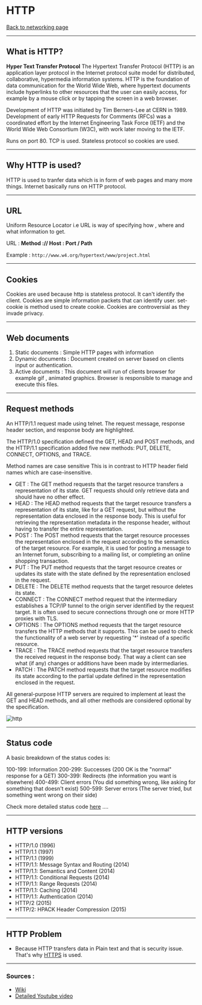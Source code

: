 # HTTP
[Back to networking page](./index.md)

---

## What is HTTP?
**Hyper Text Transfer Protocol**
The Hypertext Transfer Protocol (HTTP) is an application layer protocol in the Internet protocol suite model for distributed, collaborative, hypermedia information systems. HTTP is the foundation of data communication for the World Wide Web, where hypertext documents include hyperlinks to other resources that the user can easily access, for example by a mouse click or by tapping the screen in a web browser.

Development of HTTP was initiated by Tim Berners-Lee at CERN in 1989. Development of early HTTP Requests for Comments (RFCs) was a coordinated effort by the Internet Engineering Task Force (IETF) and the World Wide Web Consortium (W3C), with work later moving to the IETF.

Runs on port 80. TCP is used.
Stateless protocol so cookies are used.

---

## Why HTTP is used?
HTTP is used to tranfer data which is in form of web pages and many more things.
Internet basically runs on HTTP protocol.

---

## URL 
Uniform Resource Locator i.e URL is way of specifying how , where and what information to get.

URL : **Method :// Host : Port / Path**

Example : ```http://www.w4.org/hypertext/www/project.html```

---

## Cookies
Cookies are used because http is stateless protocol. It can't identify the client. Cookies are simple information packets that can identify user. set-cookie is method used to create cookie. Cookies are controversial as they invade privacy.

---

## Web documents 
1. Static documents : Simple HTTP pages with information
2. Dynamic documents : Document created on server based on clients input or authentication. 
3. Active documents : This document will run of clients browser for example gif , animated graphics. Browser is responsible to manage and execute this files.

---

## Request methods

An HTTP/1.1 request made using telnet. The request message, response header section, and response body are highlighted.

The HTTP/1.0 specification defined the GET, HEAD and POST methods, and the HTTP/1.1 specification added five new methods: PUT, DELETE, CONNECT, OPTIONS, and TRACE. 

Method names are case sensitive This is in contrast to HTTP header field names which are case-insensitive.

- GET : The GET method requests that the target resource transfers a representation of its state. GET requests should only retrieve data and should have no other effect. 
- HEAD : The HEAD method requests that the target resource transfers a representation of its state, like for a GET request, but without the representation data enclosed in the response body. This is useful for retrieving the representation metadata in the response header, without having to transfer the entire representation.
- POST : The POST method requests that the target resource processes the representation enclosed in the request according to the semantics of the target resource. For example, it is used for posting a message to an Internet forum, subscribing to a mailing list, or completing an online shopping transaction.
- PUT : The PUT method requests that the target resource creates or updates its state with the state defined by the representation enclosed in the request.
- DELETE : 	The DELETE method requests that the target resource deletes its state.
- CONNECT : The CONNECT method request that the intermediary establishes a TCP/IP tunnel to the origin server identified by the request target. It is often used to secure connections through one or more HTTP proxies with TLS.
- OPTIONS : The OPTIONS method requests that the target resource transfers the HTTP methods that it supports. This can be used to check the functionality of a web server by requesting '\*' instead of a specific resource.
- TRACE : The TRACE method requests that the target resource transfers the received request in the response body. That way a client can see what (if any) changes or additions have been made by intermediaries.
- PATCH : 	The PATCH method requests that the target resource modifies its state according to the partial update defined in the representation enclosed in the request.
	
All general-purpose HTTP servers are required to implement at least the GET and HEAD methods, and all other methods are considered optional by the specification.

![http](https://media.geeksforgeeks.org/wp-content/uploads/20191025104128/1041.png)

---

## Status code
A basic breakdown of the status codes is:

100-199: Information
200-299: Successes (200 OK is the "normal" response for a GET)
300-399: Redirects (the information you want is elsewhere)
400-499: Client errors (You did something wrong, like asking for something that doesn't exist)
500-599: Server errors (The server tried, but something went wrong on their side)

Check more detailed status code [here](https://developer.mozilla.org/en-US/docs/Web/HTTP/Status) ....

---

## HTTP versions
- HTTP/1.0 (1996)  
- HTTP/1.1 (1997)  
- HTTP/1.1 (1999)  
- HTTP/1.1: Message Syntax and Routing (2014)  
- HTTP/1.1: Semantics and Content (2014)  
- HTTP/1.1: Conditional Requests (2014)  
- HTTP/1.1: Range Requests (2014)  
- HTTP/1.1: Caching (2014)  
- HTTP/1.1: Authentication (2014)  
- HTTP/2 (2015)  
- HTTP/2: HPACK Header Compression (2015)

---

## HTTP Problem
- Because HTTP transfers data in Plain text and that is security issue. That's why [HTTPS](HTTPS.md) is used.

---

### Sources :
- [Wiki](https://en.wikipedia.org/wiki/Hypertext_Transfer_Protocol)
- [Detailed Youtube video](https://youtu.be/0OrmKCB0UrQ)